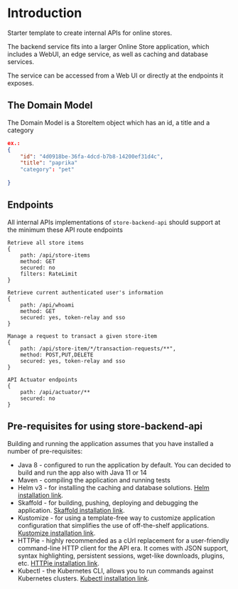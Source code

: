 # Introduction
Starter template to create internal APIs for online stores.

The backend service fits into a larger Online Store application, which includes a WebUI, an edge service, as well as caching and database services.

The service can be accessed from a Web UI or directly at the endpoints it exposes.

## The Domain Model
The Domain Model is a StoreItem object which has an id, a title and a category
```json
ex.:
{
    "id": "4d0918be-36fa-4dcd-b7b8-14200ef31d4c",
    "title": "paprika"
    "category": "pet"
    
}
```
## Endpoints

All internal APIs implementations of `store-backend-api` should support at the minimum these API route endpoints

    Retrieve all store items
    {
        path: /api/store-items
        method: GET
        secured: no
        filters: RateLimit
    }

    Retrieve current authenticated user's information
    {
        path: /api/whoami
        method: GET
        secured: yes, token-relay and sso
    }
    
    Manage a request to transact a given store-item
    {
        path: /api/store-item/*/transaction-requests/**",
        method: POST,PUT,DELETE
        secured: yes, token-relay and sso
    }
    
    API Actuator endpoints
    {
        path: /api/actuator/**
        secured: no
    }
    
## Pre-requisites for using store-backend-api 
Building and running the application assumes that you have installed a number of pre-requisites:

* Java 8 - configured to run the application by default. You can decided to build and run the app also with Java 11 or 14 
* Maven - compiling the application and running tests
* Helm v3 - for installing the caching and database solutions. [Helm installation link](https://helm.sh/docs/intro/install/).
* Skaffold - for building, pushing, deploying and debugging the application. [Skaffold installation link](https://skaffold.dev/docs/install/).
* Kustomize - for using a template-free way to customize application configuration that simplifies the use of off-the-shelf applications. [Kustomize installation link](https://kubernetes-sigs.github.io/kustomize/installation/).
* HTTPie - highly recommended as a cUrl replacement for a user-friendly command-line HTTP client for the API era. It comes with JSON support, syntax highlighting, persistent sessions, wget-like downloads, plugins, etc. [HTTPie installation link](https://httpie.org/).
* Kubectl - the Kubernetes CLI, allows you to run commands against Kubernetes clusters. [Kubectl installation link](https://kubernetes.io/docs/tasks/tools/install-kubectl/).

